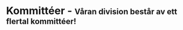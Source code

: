 <p>
    <span style="font-size: 2em; font-weight:bold;">Kommittéer - </span>
    <span style="font-size: 1.5em; font-weight:bold;">Våran division består av ett flertal kommittéer!</span>
</p>
